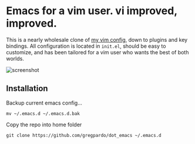 # Emacs for a vim user. vi improved, improved.

This is a nearly wholesale clone of [my vim config](https://github.com/chrismccord/dot_vim), down to plugins and key bindings. All configuration is located in `init.el`, should be easy to customize, and has been tailored for a vim user who wants the best of both worlds.

![screenshot](https://raw.githubusercontent.com/chrismccord/dot_emacs/master/screenshot.png)

## Installation
Backup current emacs config...

    mv ~/.emacs.d ~/.emacs.d.bak

Copy the repo into home folder

    git clone https://github.com/gregpardo/dot_emacs ~/.emacs.d
